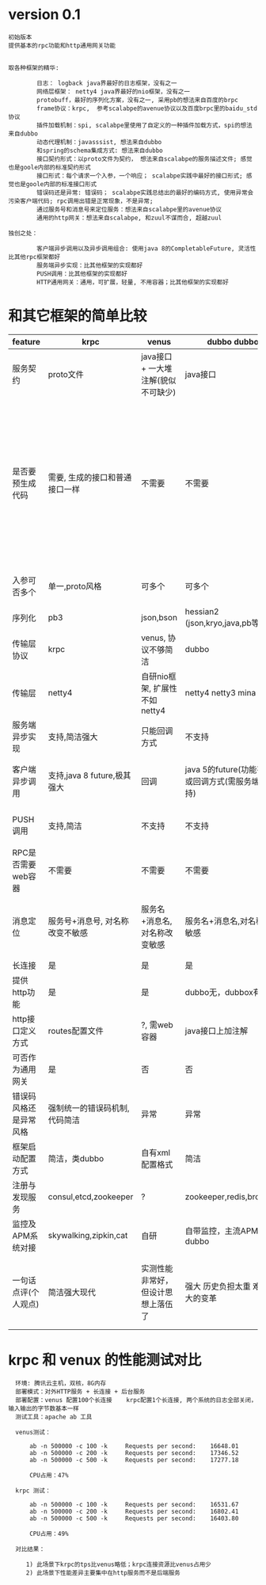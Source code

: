 
# version 0.1

    初始版本
    提供基本的rpc功能和http通用网关功能
    

    取各种框架的精华:

			日志： logback java界最好的日志框架，没有之一
			网络层框架： netty4 java界最好的nio框架，没有之一
			protobuff，最好的序列化方案，没有之一, 采用pb的想法来自百度的brpc
			frame协议：krpc,  参考scalabpe的avenue协议以及百度brpc里的baidu_std协议
			插件加载机制：spi, scalabpe里使用了自定义的一种插件加载方式，spi的想法来自dubbo
			动态代理机制：javasssist, 想法来自dubbo
			和spring的schema集成方式: 想法来自dubbo
			接口契约形式：以proto文件为契约， 想法来自scalabpe的服务描述文件; 感觉也是goole内部的标准契约形式
			接口形式：每个请求一个入参，一个响应； scalabpe实践中最好的接口形式; 感觉也是goole内部的标准接口形式
			错误码还是异常: 错误码； scalabpe实践总结出的最好的编码方式, 使用异常会污染客户端代码; rpc调用出错是正常现象，不是异常;
			通过服务号和消息号来定位服务：想法来自scalabpe里的avenue协议
			通用的http网关：想法来自scalabpe, 和zuul不谋而合, 超越zuul

    独创之处：
		  
			客户端异步调用以及异步调用组合: 使用java 8的CompletableFuture, 灵活性比其他rpc框架都好
			服务端异步实现：比其他框架的实现都好
			PUSH调用：比其他框架的实现都好
			HTTP通用网关：通用，可扩展，轻量, 不用容器；比其他框架的实现都好

# 和其它框架的简单比较

| feature | krpc | venus | dubbo dubbox |  spring cloud | motan | scalabpe | grpc | tars  | 
| ------- | ---- | ----- | ------------ |  ------------ | ----- | -------- | ---- | ---------- | 
| 服务契约 | proto文件 | java接口 + 一大堆注解(貌似不可缺少) |java接口 | 无 | java接口 | 服务描述文件 | proto文件 | idl文件 | 
| 是否要预生成代码  | 需要, 生成的接口和普通接口一样 |  不需要 |  不需要 | 不需要 | 不需要 | 不需要 | 需要 生成的java接口不够简洁 简单的同步功能也需要一个异步形式的复杂接口 | 需要, 生成的java接口客户端和服务端不一致, idl编译插件必须用maven插件，使用不方便 |     
| 入参可否多个 | 单一,proto风格 | 可多个 | 可多个 | 可多个 | 可多个 | 单一 | 单一,proto风格 |  可多个 | 
| 序列化  | pb3  |  json,bson |hessian2 (json,kryo,java,pb等) | json | hession2,pb等 | tlv | pb3 | ? |
| 传输层协议  | krpc  | venus, 协议不够简洁 |   dubbo | http | motan2 | avenue | http2, 协议很重 | ? |    
| 传输层  | netty4  | 自研nio框架, 扩展性不如netty4 | netty4 netty3 mina grizzly | rest template, feign | netty4,netty3 | netty3 | netty4 | 自研nio框架 |      
| 服务端异步实现  | 支持,简洁强大  | 只能回调方式 | 不支持 | 不支持 | 全异步 | 不支持 | 支持 | 只能回调方式 |      
| 客户端异步调用  | 支持,java 8 future,极其强大  | 回调 | java 5的future(功能有限)，或回调方式(需服务端显式支持) | 不支持 | 自定义future | 全异步 | 回调 | 回调, 回调接口太不友好 |      
| PUSH调用  | 支持,简洁 | 不支持 | 不支持 | 不支持 | 不支持 | 支持 | 支持，接口复杂 | 极其复杂难用 |      
| RPC是否需要web容器  | 不需要 | 不需要 |   不需要 | 需要 | 不需要 | 不需要 | 不需要 | 不需要 |    
| 消息定位  | 服务号+消息号, 对名称改变不敏感 | 服务名+消息名,对名称改变敏感 |   服务名+消息名,对名称改变敏感 | url | 服务名+消息名,对名称改变敏感 | 服务号+消息号 | 服务名+消息名,对名称改变敏感 | ? |    
| 长连接  | 是 | 是 | 是 | 否 | 是 | 是 | 是 | 是 |      
| 提供http功能  | 是 | 是 |  dubbo无，dubbox有 | 天生 | 是 | 是 | 天生 | 否 |     
| http接口定义方式  | routes配置文件 | ?, 需web容器 | java接口上加注解 | - | java接口上加注解,实现复杂，需web容器 | routes配置文件 | - | 无 |      
| 可否作为通用网关  | 是 | 否 |   否 | zuul组件 | 否 | 是 | 否 | 否 |    
| 错误码风格还是异常风格  | 强制统一的错误码机制, 代码简洁 | 异常 | 异常 | 无 | 异常 | 强制统一的错误码机制 | 无 | 无 |      
| 框架启动配置方式  |  简洁，类dubbo | 自有xml配置格式 | 简洁 | 无 | 类dubbo | 自有xml格式文件 | ? | 多种 |   
| 注册与发现服务  | consul,etcd,zookeeper | ? | zookeeper,redis,broadcast | consul,eureka | zookeeper,consul | etcd | ? | 自研 |      
| 监控及APM系统对接  | skywalking,zipkin,cat | 自研 |  自带监控，主流APM都支持dubbo | 主流APM都支持 | 自带监控 | 无 | 主流APM都支持 | 自研 |       
| 一句话点评(个人观点)  | 简洁强大现代 | 实测性能非常好，但设计思想上落伍了 | 强大 历史负担太重 难以做出大的变革 | 内网用短连接通讯不够好 | 简洁，但内部实现代码不够好 | 完全不同的开发方式,java界接受度较低 | http2用在内网通讯太重, 另外接口形式不好 | 配套齐全，异步接口设计上有明显的缺陷 |     

# krpc 和 venux 的性能测试对比

      环境: 腾讯云主机，双核，8G内存
      部署模式：对外HTTP服务 + 长连接 + 后台服务
      部署配置：venus 配置100个长连接    krpc配置1个长连接, 两个系统的日志全部关闭，输入输出的字节数基本一样
      测试工具：apache ab 工具
              
      venus测试：
      
          ab -n 500000 -c 100 -k     Requests per second:    16648.01
          ab -n 500000 -c 200 -k     Requests per second:    17346.52
          ab -n 500000 -c 500 -k     Requests per second:    17277.18      
  
          CPU占用：47%
          
      krpc 测试：
      
          ab -n 500000 -c 100 -k     Requests per second:    16531.67
          ab -n 500000 -c 200 -k     Requests per second:    16802.41
          ab -n 500000 -c 500 -k     Requests per second:    16403.80     
  
          CPU占用：49%
          
      对比结果：
      
         1) 此场景下krpc的tps比venus略低；krpc连接资源比venus占用少
         2) 此场景下性能差异主要集中在http服务而不是后端服务
      